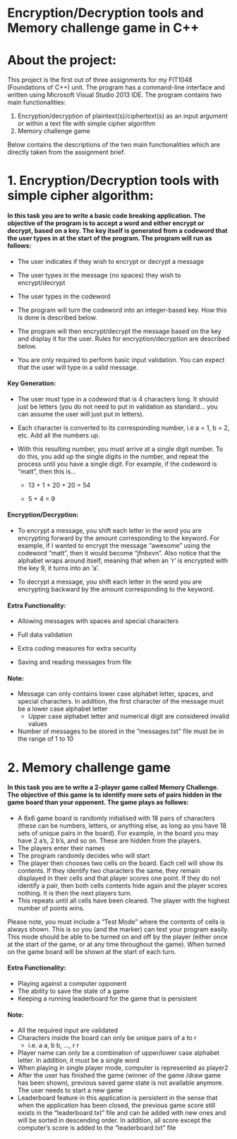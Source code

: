 # Encryption/Decryption tools and Memory challenge game in C++

# About the project:
This project is the first out of three assignments for my FIT1048 (Foundations of C++) unit. The program has a command-line interface and written using Microsoft Visual Studio 2013 IDE. The program contains two main functionalities: 
1. Encryption/decryption of plaintext(s)/ciphertext(s) as an input argument or within a text file with simple cipher algorithm
2. Memory challenge game

Below contains the descriptions of the two main functionalities which are directly taken from the assignment brief.

# 1. Encryption/Decryption tools with simple cipher algorithm:
#### In this task you are to write a basic code breaking application. The objective of the program is to accept a word and either encrypt or decrypt, based on a key. The key itself is generated from a codeword that the user types in at the start of the program. The program will run as follows:

- The user indicates if they wish to encrypt or decrypt a message

- The user types in the message (no spaces) they wish to encrypt/decrypt

- The user types in the codeword

- The program will turn the codeword into an integer-based key. How this is done is described
below.

- The program will then encrypt/decrypt the message based on the key and display it for the
user. Rules for encryption/decryption are described below.

- You are only required to perform basic input validation. You can expect that the user will
type in a valid message.

#### Key Generation:

- The user must type in a codeword that is 4 characters long. It should just be letters (you do
not need to put in validation as standard… you can assume the user will just put in letters).

- Each character is converted to its corresponding number, i.e a = 1, b = 2, etc. Add all the
numbers up.

- With this resulting number, you must arrive at a single digit number. To do this, you add up
the single digits in the number, and repeat the process until you have a single digit. For
example, if the codeword is “matt”, then this is…

  - 13 + 1 + 20 + 20 = 54

  - 5 + 4 = 9

#### Encryption/Decryption:

- To encrypt a message, you shift each letter in the word you are encrypting forward by the
amount corresponding to the keyword. For example, if I wanted to encrypt the message
“awesome” using the codeword “matt”, then it would become “jfnbxvn”. Also notice that
the alphabet wraps around itself, meaning that when an ‘r’ is encrypted with the key 9, it
turns into an ‘a’.

- To decrypt a message, you shift each letter in the word you are encrypting backward by the
amount corresponding to the keyword.

#### Extra Functionality:
- Allowing messages with spaces and special characters

- Full data validation

- Extra coding measures for extra security

- Saving and reading messages from file

#### Note:
- Message can only contains lower case alphabet letter, spaces, and special characters. In addition, the first character of the message must be a lower case alphabet letter
  - Upper case alphabet letter and numerical digit are considered invalid values
- Number of messages to be stored in the “messages.txt” file must be in the range of 1 to 10

# 2. Memory challenge game

#### In this task you are to write a 2-player game called Memory Challenge. The objective of this game is to identify more sets of pairs hidden in the game board than your opponent. The game plays as follows:
- A 6x6 game board is randomly initialised with 18 pairs of characters (these can be numbers,
letters, or anything else, as long as you have 18 sets of unique pairs in the board). For
example, in the board you may have 2 a’s, 2 b’s, and so on. These are hidden from the
players.
- The players enter their names
- The program randomly decides who will start
- The player then chooses two cells on the board. Each cell will show its contents. If they
identify two characters the same, they remain displayed in their cells and that player scores
one point. If they do not identify a pair, then both cells contents hide again and the player
scores nothing. It is then the next players turn.
- This repeats until all cells have been cleared. The player with the highest number of points
wins.

Please note, you must include a “Test Mode” where the contents of cells is always shown. This is so
you (and the marker) can test your program easily. This mode should be able to be turned on and off
by the player (either once at the start of the game, or at any time throughout the game). When
turned on the game board will be shown at the start of each turn.

#### Extra Functionality:
- Playing against a computer opponent
- The ability to save the state of a game
- Keeping a running leaderboard for the game that is persistent

#### Note:
- All the required input are validated
- Characters inside the board can only be unique pairs of a to r
  - i.e. a a, b b, …, r r
- Player name can only be a combination of upper/lower case alphabet letter. In addition, it must be a single word
- When playing in single player mode, computer is represented as player2
- After the user has finished the game (winner of the game /draw game has been shown), previous saved game state is not available anymore. The user needs to start a new game
- Leaderboard feature in this application is persistent in the sense that when the application has been closed, the previous game score still exists in the “leaderboard.txt” file and can be added with new ones and will be sorted in descending order. In addition, all score except the computer’s score is added to the “leaderboard.txt” file
